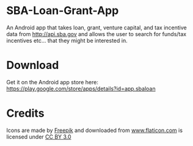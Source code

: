 # SBA-Loan-Grant-App
An Android app that takes loan, grant, venture capital, and tax incentive data from http://api.sba.gov and allows the user to search for funds/tax incentives etc... that they might be interested in.

# Download
Get it on the Android app store here: https://play.google.com/store/apps/details?id=app.sbaloan

# Credits
Icons are made by <a href="http://www.freepik.com" title="Freepik">Freepik</a> and downloaded from <a href="http://www.flaticon.com" title="Flaticon">www.flaticon.com</a> is licensed under <a href="http://creativecommons.org/licenses/by/3.0/" title="Creative Commons BY 3.0">CC BY 3.0</a>
